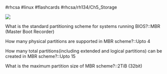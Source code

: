 #rhcsa #linux #flashcards #rhcsa/rh134/Ch5_Storage

![](https://i.imgur.com/OsyBa4X.png)

What is the standard partitioning scheme for systems running BIOS?::MBR (Master Boot Recorder)

How many physical partitions are supported in MBR scheme?::Upto 4

How many total partitions(including extended and logical partitions) can be created in MBR scheme?::Upto 15

What is the maximum partition size of MBR scheme?::2TiB (32bit)

